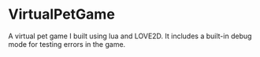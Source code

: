 # VirtualPetGame
A virtual pet game I built using lua and LOVE2D.
It includes a built-in debug mode for testing errors in the game.
